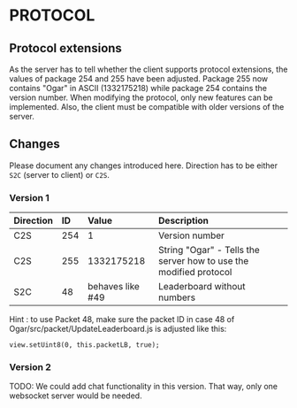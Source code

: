 # PROTOCOL

## Protocol extensions
As the server has to tell whether the client supports protocol extensions, the values of package 254 and 255 have been adjusted.
Package 255 now contains "Ogar" in ASCII (1332175218) while package 254 contains the version number. When modifying the protocol,
only new features can be implemented. Also, the client must be compatible with older versions of the server.

## Changes
Please document any changes introduced here. Direction has to be either `S2C` (server to client) or `C2S`.

### Version 1


| Direction  | ID  | Value | Description|
| :------------ |:---------------| :-----|:----|
|C2S       | 254 |                1 | Version number|
|C2S       | 255 |       1332175218 | String "Ogar" - Tells the server how to use the modified protocol|
|S2C       |  48 | behaves like #49 | Leaderboard without numbers|

Hint : to use Packet 48, make sure the packet ID in case 48 of Ogar/src/packet/UpdateLeaderboard.js is adjusted like this: 

```
view.setUint8(0, this.packetLB, true);
```

### Version 2
TODO: We could add chat functionality in this version. That way, only one websocket server would be needed.
